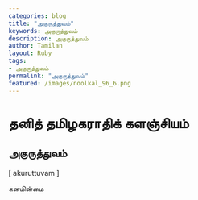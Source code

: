 ```yaml
---  
categories: blog  
title: "அகுருத்துவம்"
keywords: அகுருத்துவம்  
description: அகுருத்துவம்
author: Tamilan  
layout: Ruby  
tags:     
- அகுருத்துவம்
permalink: "அகுருத்துவம்"  
featured: /images/noolkal_96_6.png  
--- 
```

# தனித் தமிழகராதிக் களஞ்சியம்
## அகுருத்துவம்

[ akuruttuvam ]  
  
கனமின்மை